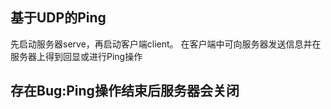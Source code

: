 ## 基于UDP的Ping
 先启动服务器serve，再启动客户端client。
 在客户端中可向服务器发送信息并在服务器上得到回显或进行Ping操作
## 存在Bug:Ping操作结束后服务器会关闭
